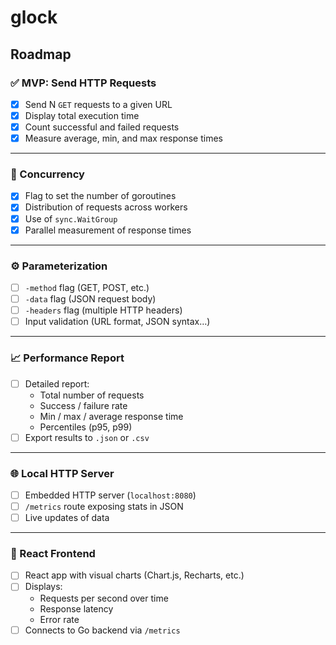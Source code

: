 # glock

## Roadmap

### ✅ MVP: Send HTTP Requests

- [x] Send N `GET` requests to a given URL
- [x] Display total execution time
- [x] Count successful and failed requests
- [x] Measure average, min, and max response times

---

### 🔄 Concurrency

- [x] Flag to set the number of goroutines
- [x] Distribution of requests across workers
- [x] Use of `sync.WaitGroup`
- [x] Parallel measurement of response times

---

### ⚙️ Parameterization

- [ ] `-method` flag (GET, POST, etc.)
- [ ] `-data` flag (JSON request body)
- [ ] `-headers` flag (multiple HTTP headers)
- [ ] Input validation (URL format, JSON syntax…)

---

### 📈 Performance Report

- [ ] Detailed report:
  - Total number of requests
  - Success / failure rate
  - Min / max / average response time
  - Percentiles (p95, p99)
- [ ] Export results to `.json` or `.csv`

---

### 🌐 Local HTTP Server

- [ ] Embedded HTTP server (`localhost:8080`)
- [ ] `/metrics` route exposing stats in JSON
- [ ] Live updates of data

---

### 🎨 React Frontend

- [ ] React app with visual charts (Chart.js, Recharts, etc.)
- [ ] Displays:
  - Requests per second over time
  - Response latency
  - Error rate
- [ ] Connects to Go backend via `/metrics`
